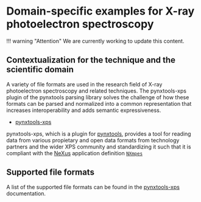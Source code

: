 # Domain-specific examples for X-ray photoelectron spectroscopy

!!! warning "Attention"
    We are currently working to update this content.

## Contextualization for the technique and the scientific domain
A variety of file formats are used in the research field of X-ray photoelectron spectroscopy and related techniques. The pynxtools-xps plugin of the pynxtools parsing library solves the challenge of how these formats can be parsed and normalized into a common representation that increases interoperability and adds semantic expressiveness.
- [pynxtools-xps](https://fairmat-nfdi.github.io/pynxtools-xps/)


pynxtools-xps, which is a plugin for [pynxtools](https://github.com/FAIRmat-NFDI/pynxtools), provides a tool for reading data from various propietary and open data formats from technology partners and the wider XPS community and standardizing it such that it is compliant with the [NeXus](https://www.nexusformat.org/) application definition [`NXmpes`](https://fairmat-nfdi.github.io/nexus_definitions/classes/contributed_definitions/NXmpes.html) 

## Supported file formats
A list of the supported file formats can be found in the [pynxtools-xps](https://fairmat-nfdi.github.io/pynxtools-xps/) documentation.
